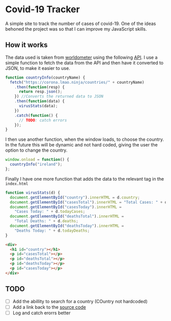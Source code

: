 # Covid-19 Tracker

A simple site to track the number of cases of covid-19. One of the ideas behoned the project was so that I can improve my JavaScript skills.

## How it works

The data used is taken from [worldometer](https://www.worldometers.info/coronavirus/) using the following [API](https://github.com/NovelCOVID/API). I use a simple function to fetch the data from the API and then have it converted to JSON, to make it easier to use.

```js
function countryInfo(countryName) {
  fetch("https://corona.lmao.ninja/countries/" + countryName)
    .then(function(resp) {
      return resp.json();
    }) //Converts the returned data to JSON
    .then(function(data) {
      virusStats(data);
    })
    .catch(function() {
      // TODO: catch errors
    });
}
```

I then use another function, when the window loads, to choose the country. In the future this will be dynamic and not hard coded, giving the user the option to change the country.

```js
window.onload = function() {
  countryInfo("ireland");
};
```

Finally I have one more function that adds the data to the relevant tag in the `index.html`

```js
function virusStats(d) {
  document.getElementById("country").innerHTML = d.country;
  document.getElementById("casesTotal").innerHTML = "Total Cases: " + d.cases;
  document.getElementById("casesToday").innerHTML =
    "Cases Today: " + d.todayCases;
  document.getElementById("deathsTotal").innerHTML =
    "Total Deaths: " + d.deaths;
  document.getElementById("deathsToday").innerHTML =
    "Deaths Today: " + d.todayDeaths;
}
```

```html
<div>
  <h1 id="country"></h1>
  <p id="casesTotal"></p>
  <p id="deathsTotal"></p>
  <p id="deathsToday"></p>
  <p id="casesToday"></p>
</div>
```

## TODO

- [ ] Add the abillity to search for a country (COuntry not hardcoded)
- [ ] Add a link back to the [source code](https://github.com/Kvanrooyen/corona-tracker)
- [ ] Log and catch erorrs better
